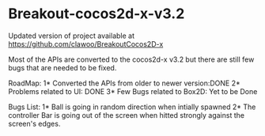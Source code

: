Breakout-cocos2d-x-v3.2
=======================

Updated version of project available at https://github.com/clawoo/BreakoutCocos2D-x

Most of the APIs are converted to the cocos2d-x v3.2 but there are still few bugs that are needed to be fixed.

RoadMap:
1* Converted the APIs from older to newer version:DONE
2* Problems related to UI: DONE
3* Few Bugs related to Box2D: Yet to be Done

Bugs List:
1* Ball is going in random direction when intially spawned
2* The controller Bar is going out of the screen when hitted strongly against the screen's edges.
